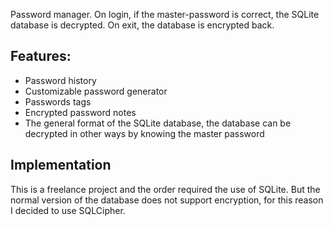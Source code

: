 Password manager. On login, if the master-password is correct, the SQLite database is decrypted. On exit,
the database is encrypted back.

## Features:

- Password history
- Customizable password generator
- Passwords tags
- Encrypted password notes
- The general format of the SQLite database, the database can be decrypted in other ways by knowing the master password

## Implementation

This is a freelance project and the order required the use of SQLite. But the normal version of the database does not support encryption, for this reason I decided to use SQLCipher.
